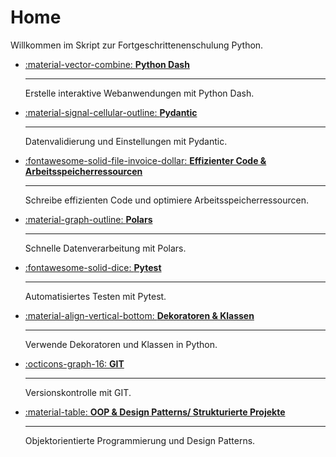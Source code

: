 # Home

Willkommen im Skript zur Fortgeschrittenenschulung Python.

<div class="grid cards" markdown>

- [:material-vector-combine: **Python Dash**](python_dash/index.md)

    ---

    Erstelle interaktive Webanwendungen mit Python Dash.

- [:material-signal-cellular-outline: **Pydantic**](pydantic/index.md)

    ---

    Datenvalidierung und Einstellungen mit Pydantic.

- [:fontawesome-solid-file-invoice-dollar: **Effizienter Code & Arbeitsspeicherressourcen**](effizienter_code_und_arbeitsspeicherressourcen/index.md)

    ---

    Schreibe effizienten Code und optimiere Arbeitsspeicherressourcen.

- [:material-graph-outline: **Polars**](polars/index.md)

    ---

    Schnelle Datenverarbeitung mit Polars.

- [:fontawesome-solid-dice: **Pytest**](pytest/index.md)

    ---

    Automatisiertes Testen mit Pytest.

- [:material-align-vertical-bottom: **Dekoratoren & Klassen**](dekoratoren_und_klassen/index.md)

    ---
        
    Verwende Dekoratoren und Klassen in Python.

- [:octicons-graph-16: **GIT**](git/index.md)

    ---

    Versionskontrolle mit GIT.

- [:material-table: **OOP & Design Patterns/ Strukturierte Projekte**](oop_design_patterns_projektstrukturen/index.md)

    ---

    Objektorientierte Programmierung und Design Patterns.

</div>